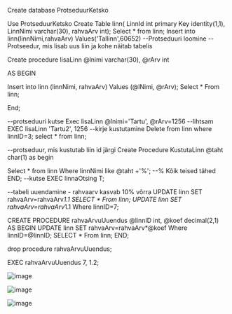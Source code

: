 Create database ProtseduurKetsko

Use ProtseduurKetsko
Create Table linn( 
LinnId int primary Key identity(1,1),
LinnNimi varchar(30),
rahvaArv int);
Select * from linn;
Insert into linn(linnNimi,rahvaArv)
Values('Tallinn',60652)
--Protseduuri loomine
--Protseedur, mis lisab uus liin ja kohe näitab tabelis

Create procedure lisaLinn
@lnimi varchar(30),
@rArv int

AS
BEGIN 

Insert into linn (linnNimi, rahvaArv)
Values (@lNimi, @rArv);
Select * From linn;



End;

--protseduuri kutse 
Exec lisaLinn @lnimi='Tartu', @rArv=1256
--lihtsam 
EXEC lisaLinn 'Tartu2', 1256
--kirje kustutamine
Delete from linn where linnID=3;
select * from linn;

--protseduur, mis kustutab liin id järgi
Create Procedure KustutaLinn
@taht char(1)
as
begin 

Select * from linn 
Where linnNimi like @taht +'%';
--% Kõik teised tähed 
END; 
--kutse 
EXEC linnaOtsing T;

--tabeli uuendamine - rahvaarv kasvab 10% võrra
UPDATE linn SET rahvaArv=rahvaArv*1.1
SELECT * From linn;
UPDATE linn SET rahvaArv=rahvaArv*1.1
Where linnID=7;

CREATE PROCEDURE rahvaArvuUuendus
@linnID int,
@koef decimal(2,1)
AS
BEGIN
UPDATE linn SET rahvaArv=rahvaArv*@koef
Where linnID=@linnID;
SELECT * From linn;
END;

drop procedure rahvaArvuUuendus;

EXEC rahvaArvuUuendus 7, 1.2;


![image](https://github.com/user-attachments/assets/65eae3b1-534b-4d24-9f4a-7cb551e09288)

![image](https://github.com/user-attachments/assets/443e86c8-ecdc-4429-80ec-9f866db8e79b)

![image](https://github.com/user-attachments/assets/bb66fee6-9856-4c70-8567-a3e953871f99)

